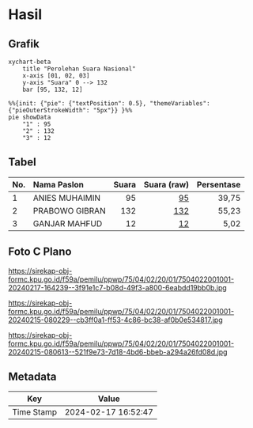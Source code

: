 # Hasil

## Grafik

```mermaid
xychart-beta
    title "Perolehan Suara Nasional"
    x-axis [01, 02, 03]
    y-axis "Suara" 0 --> 132
    bar [95, 132, 12]
```

```mermaid
%%{init: {"pie": {"textPosition": 0.5}, "themeVariables": {"pieOuterStrokeWidth": "5px"}} }%%
pie showData
    "1" : 95
    "2" : 132
    "3" : 12
```

## Tabel

| No. | Nama Paslon    | Suara | Suara (raw) | Persentase |
|:--- |:-------------- | -----:| -----------:| ----------:|
| 1   | ANIES MUHAIMIN | 95    | [95][p-1]   | 39,75      |
| 2   | PRABOWO GIBRAN | 132   | [132][p-2]  | 55,23      |
| 3   | GANJAR MAHFUD  | 12    | [12][p-3]   | 5,02       |


[p-1]: https://github.com/gigit-pemilu/pemilu-2024/blob/main/pilpres/hitung-suara/sub/75-gorontalo/sub/04-pohuwato/sub/02-lemito/sub/2001-lemito/sub/001-tps/sub/paslon-1.txt
[p-2]: https://github.com/gigit-pemilu/pemilu-2024/blob/main/pilpres/hitung-suara/sub/75-gorontalo/sub/04-pohuwato/sub/02-lemito/sub/2001-lemito/sub/001-tps/sub/paslon-2.txt
[p-3]: https://github.com/gigit-pemilu/pemilu-2024/blob/main/pilpres/hitung-suara/sub/75-gorontalo/sub/04-pohuwato/sub/02-lemito/sub/2001-lemito/sub/001-tps/sub/paslon-3.txt

## Foto C Plano

https://sirekap-obj-formc.kpu.go.id/f59a/pemilu/ppwp/75/04/02/20/01/7504022001001-20240217-164239--3f91e1c7-b08d-49f3-a800-6eabdd19bb0b.jpg

https://sirekap-obj-formc.kpu.go.id/f59a/pemilu/ppwp/75/04/02/20/01/7504022001001-20240215-080229--cb3ff0a1-ff53-4c86-bc38-af0b0e534817.jpg

https://sirekap-obj-formc.kpu.go.id/f59a/pemilu/ppwp/75/04/02/20/01/7504022001001-20240215-080613--521f9e73-7d18-4bd6-bbeb-a294a26fd08d.jpg


## Metadata

| Key        | Value               |
| ---------- | ------------------- |
| Time Stamp | 2024-02-17 16:52:47 |



